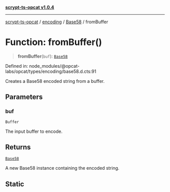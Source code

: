 [**scrypt-ts-opcat v1.0.4**](../../../../../README.md)

***

[scrypt-ts-opcat](../../../../../README.md) / [encoding](../../../README.md) / [Base58](../README.md) / fromBuffer

# Function: fromBuffer()

> **fromBuffer**(`buf`): [`Base58`](../../../classes/Base58.md)

Defined in: node\_modules/@opcat-labs/opcat/types/encoding/base58.d.cts:91

Creates a Base58 encoded string from a buffer.

## Parameters

### buf

`Buffer`

The input buffer to encode.

## Returns

[`Base58`](../../../classes/Base58.md)

A new Base58 instance containing the encoded string.

## Static
